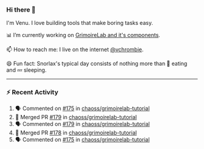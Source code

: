 ### Hi there 👋

I'm Venu. I love building tools that make boring tasks easy.

📊 I’m currently working on [GrimoireLab and it's components](https://chaoss.github.io/grimoirelab).

📫 How to reach me: I live on the internet [@vchrombie](https://www.google.co.in/search?q=vchrombie).

😄 Fun fact: Snorlax's typical day consists of nothing more than :doughnut: eating and :zzz: sleeping.

---

### :zap: Recent Activity

<!--START_SECTION:activity-->
1. 🗣 Commented on [#175](https://github.com/chaoss/grimoirelab-tutorial/issues/175) in [chaoss/grimoirelab-tutorial](https://github.com/chaoss/grimoirelab-tutorial)
2. 🎉 Merged PR [#179](https://github.com/chaoss/grimoirelab-tutorial/pull/179) in [chaoss/grimoirelab-tutorial](https://github.com/chaoss/grimoirelab-tutorial)
3. 🗣 Commented on [#179](https://github.com/chaoss/grimoirelab-tutorial/issues/179) in [chaoss/grimoirelab-tutorial](https://github.com/chaoss/grimoirelab-tutorial)
4. 🎉 Merged PR [#178](https://github.com/chaoss/grimoirelab-tutorial/pull/178) in [chaoss/grimoirelab-tutorial](https://github.com/chaoss/grimoirelab-tutorial)
5. 🗣 Commented on [#175](https://github.com/chaoss/grimoirelab-tutorial/issues/175) in [chaoss/grimoirelab-tutorial](https://github.com/chaoss/grimoirelab-tutorial)
<!--END_SECTION:activity-->

<!--
**vchrombie/vchrombie** is a ✨ _special_ ✨ repository because its `README.md` (this file) appears on your GitHub profile.

Here are some ideas to get you started:

- 🔭 I’m currently working on ...
- 🌱 I’m currently learning ...
- 👯 I’m looking to collaborate on ...
- 🤔 I’m looking for help with ...
- 💬 Ask me about ...
- 📫 How to reach me: ...
- 😄 Pronouns: ...
- ⚡ Fun fact: ...
-->

